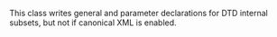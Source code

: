 This class writes general and parameter <!ENTITY ...> declarations for DTD internal subsets, but not if canonical XML is enabled.